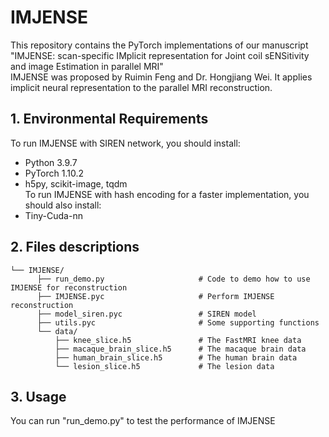 # IMJENSE
This repository contains the PyTorch implementations of our manuscript "IMJENSE: scan-specific IMplicit representation for Joint coil sENSitivity and image Estimation in parallel MRI"   
IMJENSE was proposed by Ruimin Feng and Dr. Hongjiang Wei. It applies implicit neural representation to the parallel MRI reconstruction.  
## 1. Environmental Requirements  
To run IMJENSE with SIREN network, you should install:  
* Python 3.9.7  
* PyTorch 1.10.2  
* h5py, scikit-image, tqdm  
To run IMJENSE with hash encoding for a faster implementation, you should also install:     
* Tiny-Cuda-nn  
## 2. Files descriptions
```text
└── IMJENSE/  
      ├── run_demo.py                     # Code to demo how to use IMJENSE for reconstruction  
      ├── IMJENSE.pyc                     # Perform IMJENSE reconstruction
      ├── model_siren.pyc                 # SIREN model
      ├── utils.pyc                       # Some supporting functions
      └── data/  
          ├── knee_slice.h5               # The FastMRI knee data 
          ├── macaque_brain_slice.h5      # The macaque brain data
          ├── human_brain_slice.h5        # The human brain data
          └── lesion_slice.h5             # The lesion data
```
## 3. Usage
You can run "run_demo.py" to test the performance of IMJENSE 
